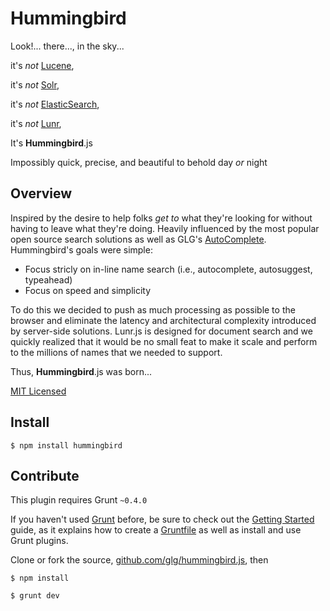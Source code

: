# Hummingbird
Look!...  there..., in the sky...

it's _not_ [Lucene](https://lucene.apache.org/),

it's _not_ [Solr](https://lucene.apache.org/solr/),

it's _not_ [ElasticSearch](http://www.elasticsearch.org/),

it's _not_ [Lunr](http://lunrjs.com/),

It's **Hummingbird**.js

Impossibly quick, precise, and beautiful to behold day _or_ night

## Overview
Inspired by the desire to help folks _get to_ what they're looking for
without having to leave what they're doing.  Heavily influenced by the
most popular open source search solutions as well as GLG's
[AutoComplete](https://github.com/glg/AutoComplete).  Hummingbird's
goals were simple:

* Focus stricly on in-line name search
  (i.e., autocomplete, autosuggest, typeahead)
* Focus on speed and simplicity

To do this we decided to push as much processing as possible to the
browser and eliminate the latency and architectural complexity
introduced by server-side solutions.  Lunr.js is designed for document
search and we quickly realized that it would be no small feat to make it
scale and perform to the millions of names that we needed to support.

Thus, **Hummingbird**.js was born...

[MIT Licensed](./LICENSE)

## Install
`$ npm install hummingbird`

## Contribute
This plugin requires Grunt `~0.4.0`

If you haven't used [Grunt](http://gruntjs.com/) before, be sure to
check out the [Getting
Started](http://gruntjs.com/getting-started) guide, as it explains how
to create a [Gruntfile](http://gruntjs.com/sample-gruntfile) as well as
install and use Grunt plugins.

Clone or fork the source, [github.com/glg/hummingbird.js](http://github.com/glg/hummingbird.js), then

`$ npm install`

`$ grunt dev`
